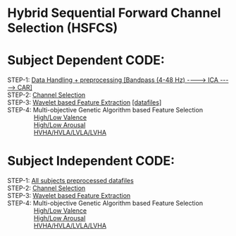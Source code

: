 # Hybrid Sequential Forward Channel Selection (HSFCS)

# Subject Dependent CODE:
 STEP-1: [Data Handling + preprocessing [Bandpass (4-48 Hz) ----> ICA -----> CAR]](https://github.com/shyammarjit/HSFCS/blob/main/Subject%20Dependent/Code/STEP-1.%20%5Bband:%204-48%5D%20%5Bfir%5D%20%5Bno_of_components%20%3D%2031%5D%20%5Bone%20component%20dropping%5D.ipynb)<br/>
 STEP-2: [Channel Selection](https://github.com/shyammarjit/HSFCS/blob/main/Subject%20Dependent/Code/STEP-2.%20HSFCS%20based%20Channel%20Selection%20BCI.ipynb)<br/>
 STEP-3: [Wavelet based Feature Extraction]() [\[datafiles\]](https://github.com/shyammarjit/HSFCS/tree/main/Subject%20Independent/data%20files/Wavelet%20Based)<br/>
 STEP-4: Multi-objective Genetic Algorithm based Feature Selection<br/>
&emsp;&emsp;&emsp;&emsp; [High/Low Valence](https://github.com/shyammarjit/HSFCS/blob/main/Subject%20Dependent/Code/STEP-3.A.%20%5BValence%5D-GA%20based%20feature%20selection.ipynb)<br/>
&emsp;&emsp;&emsp;&emsp; [High/Low Arousal](https://github.com/shyammarjit/HSFCS/blob/main/Subject%20Dependent/Code/STEP-3.C.%20%5BArousal%5D-GA%20based%20feature%20selection.ipynb)<br/>
&emsp;&emsp;&emsp;&emsp; [HVHA/HVLA/LVLA/LVHA](https://github.com/shyammarjit/HSFCS/blob/main/Subject%20Dependent/Code/STEP-4.A.%20%5BFour-class%5D-GA%20based%20feature%20selection.ipynb)<br/>


# Subject Independent CODE:
 STEP-1: [All subjects preprocessed datafiles](https://github.com/shyammarjit/HSFCS/tree/main/Subject%20Dependent/band_48_fir_None_one)<br/>
 STEP-2: [Channel Selection](https://github.com/shyammarjit/HSFCS/blob/main/Subject%20Independent/Code/Step-1.%20Subject%20Independent%20channel%20selection%20BCI-Copy2.ipynb)<br/>
 STEP-3: [Wavelet based Feature Extraction]()<br/>
 STEP-4: Multi-objective Genetic Algorithm based Feature Selection<br/>
&emsp;&emsp;&emsp;&emsp; [High/Low Valence](https://github.com/shyammarjit/HSFCS/blob/main/Subject%20Independent/Code/STEP-2.A.%20Valence-GA%20based%20feature%20selection.ipynb)<br/>
&emsp;&emsp;&emsp;&emsp; [High/Low Arousal](https://github.com/shyammarjit/HSFCS/blob/main/Subject%20Independent/Code/STEP-2.b.%20Arousal-GA%20based%20feature%20selection.ipynb)<br/>
&emsp;&emsp;&emsp;&emsp; [HVHA/HVLA/LVLA/LVHA](https://github.com/shyammarjit/HSFCS/blob/main/Subject%20Independent/Code/STEP-2.b.%20Four%20class-GA%20based%20feature%20selection.ipynb)<br/>

